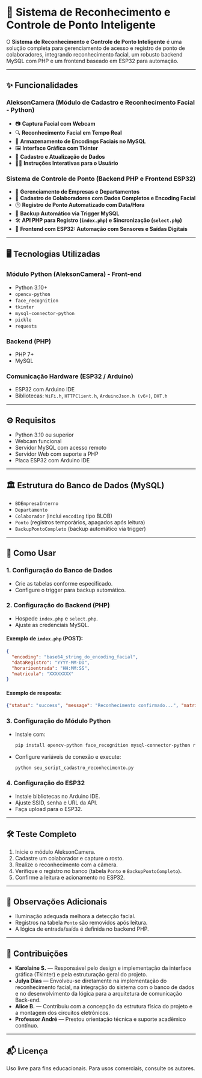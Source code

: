 # 📸 Sistema de Reconhecimento e Controle de Ponto Inteligente

O **Sistema de Reconhecimento e Controle de Ponto Inteligente** é uma solução completa para gerenciamento de acesso e registro de ponto de colaboradores, integrando reconhecimento facial, um robusto backend MySQL com PHP e um frontend baseado em ESP32 para automação.

---

## ✨ Funcionalidades

### AleksonCamera (Módulo de Cadastro e Reconhecimento Facial - Python)
- 📷 **Captura Facial com Webcam**
- 🔍 **Reconhecimento Facial em Tempo Real**
- 💾 **Armazenamento de Encodings Faciais no MySQL**
- 🖼️ **Interface Gráfica com Tkinter**
- 📝 **Cadastro e Atualização de Dados**
- 👨‍🏫 **Instruções Interativas para o Usuário**

### Sistema de Controle de Ponto (Backend PHP e Frontend ESP32)
- 🏢 **Gerenciamento de Empresas e Departamentos**
- 👷 **Cadastro de Colaboradores com Dados Completos e Encoding Facial**
- 🕒 **Registro de Ponto Automatizado com Data/Hora**
- 🔄 **Backup Automático via Trigger MySQL**
- 🛠️ **API PHP para Registro (`index.php`) e Sincronização (`select.php`)**
- 📡 **Frontend com ESP32: Automação com Sensores e Saídas Digitais**

---

## 🖥️ Tecnologias Utilizadas

### Módulo Python (AleksonCamera) - Front-end
- Python 3.10+
- `opencv-python`
- `face_recognition`
- `tkinter`
- `mysql-connector-python`
- `pickle`
- `requests`

### Backend (PHP)
- PHP 7+
- MySQL

### Comunicação Hardware (ESP32 / Arduino)
- ESP32 com Arduino IDE
- Bibliotecas: `WiFi.h`, `HTTPClient.h`, `ArduinoJson.h (v6+)`, `DHT.h`

---

## ⚙️ Requisitos

- Python 3.10 ou superior
- Webcam funcional
- Servidor MySQL com acesso remoto
- Servidor Web com suporte a PHP
- Placa ESP32 com Arduino IDE

---

## 🏛️ Estrutura do Banco de Dados (MySQL)

- `BDEmpresaInterno`
- `Departamento`
- `Colaborador` (inclui `encoding` tipo BLOB)
- `Ponto` (registros temporários, apagados após leitura)
- `BackupPontoCompleto` (backup automático via trigger)

---

## 🚀 Como Usar

### 1. Configuração do Banco de Dados
- Crie as tabelas conforme especificado.
- Configure o trigger para backup automático.

### 2. Configuração do Backend (PHP)
- Hospede `index.php` e `select.php`.
- Ajuste as credenciais MySQL.

#### Exemplo de `index.php` (POST):
```json
{
  "encoding": "base64_string_do_encoding_facial",
  "dataRegistro": "YYYY-MM-DD",
  "horarioentrada": "HH:MM:SS",
  "matricula": "XXXXXXXX"
}
```

#### Exemplo de resposta:
```json
{"status": "success", "message": "Reconhecimento confirmado...", "matricula": "...", "nome": "..."}
```

### 3. Configuração do Módulo Python
- Instale com:  
  ```bash
  pip install opencv-python face_recognition mysql-connector-python requests
  ```
- Configure variáveis de conexão e execute:  
  ```bash
  python seu_script_cadastro_reconhecimento.py
  ```

### 4. Configuração do ESP32
- Instale bibliotecas no Arduino IDE.
- Ajuste SSID, senha e URL da API.
- Faça upload para o ESP32.

---

## 🛠️ Teste Completo

1. Inicie o módulo AleksonCamera.
2. Cadastre um colaborador e capture o rosto.
3. Realize o reconhecimento com a câmera.
4. Verifique o registro no banco (tabela `Ponto` e `BackupPontoCompleto`).
5. Confirme a leitura e acionamento no ESP32.

---

## 📌 Observações Adicionais

- Iluminação adequada melhora a detecção facial.
- Registros na tabela `Ponto` são removidos após leitura.
- A lógica de entrada/saída é definida no backend PHP.

---

## 🤝 Contribuições

- **Karolaine S.** — Responsável pelo design e implementação da interface gráfica (Tkinter) e pela estruturação geral do projeto.
- **Julya Dias** — Envolveu-se diretamente na implementação do reconhecimento facial, na integração do sistema com o banco de dados e no desenvolvimento da lógica para a arquitetura de comunicação Back-end.
- **Alice B.** — Contribuiu com a concepção da estrutura física do projeto e a montagem dos circuitos eletrônicos.
- **Professor André** — Prestou orientação técnica e suporte acadêmico contínuo.

---

## 📬 Licença

Uso livre para fins educacionais. Para usos comerciais, consulte os autores.
